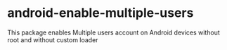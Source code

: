 # android-enable-multiple-users
This package enables Multiple users account on Android devices without root and without custom loader
